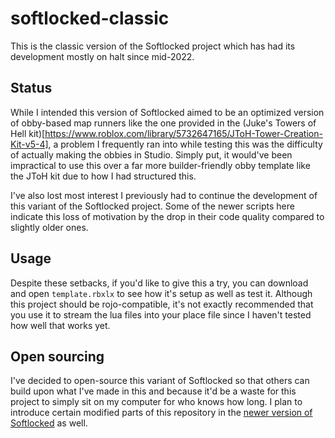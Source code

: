 # softlocked-classic
This is the classic version of the Softlocked project which has had its development mostly on halt since mid-2022.

## Status
While I intended this version of Softlocked aimed to be an optimized version of obby-based map runners like the one provided in the (Juke's Towers of Hell kit)[https://www.roblox.com/library/5732647165/JToH-Tower-Creation-Kit-v5-4], a problem I frequently ran into while testing this was the difficulty of actually making the obbies in Studio. Simply put, it would've been impractical to use this over a far more builder-friendly obby template like the JToH kit due to how I had structured this.

I've also lost most interest I previously had to continue the development of this variant of the Softlocked project. Some of the newer scripts here indicate this loss of motivation by the drop in their code quality compared to slightly older ones.

## Usage
Despite these setbacks, if you'd like to give this a try, you can download and open ```template.rbxlx``` to see how it's setup as well as test it.
Although this project should be rojo-compatible, it's not exactly recommended that you use it to stream the lua files into your place file since I haven't tested how well that works yet.

## Open sourcing
I've decided to open-source this variant of Softlocked so that others can build upon what I've made in this and because it'd be a waste for this project to simply sit on my computer for who knows how long. I plan to introduce certain modified parts of this repository in the [newer version of Softlocked](https://www.github.com/uthedev/softlocked) as well.